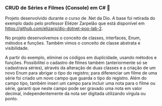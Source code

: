### CRUD de Séries e Filmes (Console) em C# :movie_camera:



Projeto desenvolvido durante o curso de .Net da Dio. A base foi retirada do exemplo dado pelo professor Eliézer Zarpelão que está disponível em https://github.com/elizarp/dio-dotnet-poo-lab-2.

No projeto desenvolvemos o conceito de classes, interfaces, Enum, métodos e funções. Também vimos o conceito de classe abstrata e visibilidade.

A partir do exemplo, eliminei os códigos em duplicidade, usando métodos e funções. Possibilitei o cadastro de filmes também (anteriormente só se cadastrava séries), através da alteração de duas classes e a criação de um novo Enum para abrigar o tipo do registro; para diferenciar um filme de uma série foi criado um novo campo que guarda o tipo do registro. Além do campo tipo, também inseri um campo para incluir uma nota para o filme ou série, garanti que neste campo pode ser gravado uma nota em valor decimal, independentemente da nota ser digitada utilizando vírgula ou ponto.